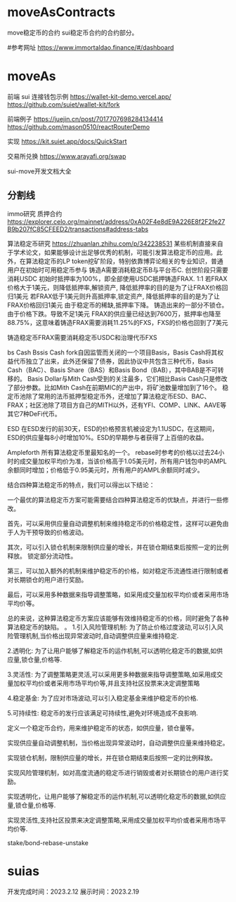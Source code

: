 # moveAsContracts
move稳定币的合约
sui稳定币合约的合约部分。

#参考网址
https://www.immortaldao.finance/#/dashboard


# moveAs
前端
sui 连接钱包示例
https://wallet-kit-demo.vercel.app/
https://github.com/suiet/wallet-kit/fork


前端例子
https://juejin.cn/post/7017707698284134414
https://github.com/mason0510/reactRouterDemo

实现
https://kit.suiet.app/docs/QuickStart


交易所兑换
https://www.arayafi.org/swap



sui-move开发文档大全


分割线
----------------------------------------------------------------------------------------------------------------------------

immo研究
质押合约
https://explorer.celo.org/mainnet/address/0xA02F4e8dE9A226E8f2F2fe27B9b207fC85CFEED2/transactions#address-tabs



算法稳定币研究
https://zhuanlan.zhihu.com/p/342238531
某些机制直接来自于学术论文，如果能够设计出足够优秀的机制，可能引发算法稳定币的应用。此外，在算法稳定币的LP token挖矿阶段，特别依靠博弈论相关的专业知识，普通用户在初始时可用稳定币参与
铸造A需要消耗稳定币B与平台币C. 创世阶段只需要消耗USDC
初始时抵押率为100%，即全部使用USDC抵押铸造FRAX. 1:1
若FRAX价格大于1美元，则降低抵押率,解锁资产, 降低抵押率的目的是为了让FRAX价格回归1美元
若FRAX低于1美元则升高抵押率,锁定资产, 降低抵押率的目的是为了让FRAX价格回归1美元
由于稳定币的稀缺,抵押率下降。 铸造出来的一部分不锁仓。
由于价格下跌。导致不足1美元
FRAX的供应量已经达到7600万，抵押率也降至88.75%，这意味着铸造FRAX需要消耗11.25%的FXS，FXS的价格也回到了7美元

铸造稳定币FRAX需要消耗稳定币USDC和治理代币FXS


bs Cash
Bssis Cash fork自因监管而关闭的一个项目Basis，Basis Cash将其权益代币独立了出来，此外还保留了债券，因此协议中共包含三种代币，Basis Cash（BAC）、Basis Share（BAS）和Basis Bond（BAB），其中BAB是不可转移的。
Basis Dollar与Mith Cash受到的关注最多，它们相比Basis Cash只是修改了部分参数。比如Mith Cash在前期MIC的产出中，将矿池数量增加到了16个。
稳定币池除了常用的法币抵押型稳定币外，还增加了算法稳定币ESD、BAC、FRAX；社区池除了项目方自己的MITH以外，还有YFI、COMP、LINK、AAVE等其它7种DeFi代币。


ESD
在ESD发行的前30天，ESD的价格预言机被设定为1.1USDC，在这期间，ESD的供应量每8小时增加10%。ESD的早期参与者获得了上百倍的收益。

Ampleforth
所有算法稳定币里最知名的一个。
rebase时参考的价格以过去24小时的成交量加权平均价为准，当该价格高于1.05美元时，所有用户钱包中的AMPL余额同时增加；价格低于0.95美元时，所有用户的AMPL余额同时减少。


结合四种算法稳定币的特点，我们可以得出以下结论：

一个最优的算法稳定币方案可能需要结合四种算法稳定币的优缺点，并进行一些修改。

首先，可以采用供应量自动调整机制来维持稳定币的价格稳定性，这样可以避免由于人为干预导致的价格波动。

其次，可以引入锁仓机制来限制供应量的增长，并在锁仓期结束后按照一定的比例释放。
锁定部分流动性。

第三，可以加入额外的机制来维护稳定币的价格，如对稳定币流通性进行限制或者对长期锁仓的用户进行奖励。

最后，可以采用多种数据来指导调整策略，如采用成交量加权平均价或者采用市场平均价等。

总的来说，这种算法稳定币方案应该能够有效维持稳定币的价格，同时避免了各种算法稳定币的缺陷。
。
1.引入风险管理机制: 为了防止价格过度波动,可以引入风险管理机制,当价格出现异常波动时,自动调整供应量来维持稳定.

2.透明化: 为了让用户能够了解稳定币的运作机制,可以透明化稳定币的数据,如供应量,锁仓量,价格等.

3.灵活性: 为了调整策略更灵活,可以采用更多种数据来指导调整策略,如采用成交量加权平均价或者采用市场平均价等,并且支持社区投票来决定调整策略

4.稳定基金: 为了应对市场波动,可以引入稳定基金来维护稳定币的价格.

5.可持续性: 稳定币的发行应该满足可持续性,避免对环境造成不良影响.


定义一个稳定币合约，用来维护稳定币的状态，如供应量，锁仓量等。

实现供应量自动调整机制，当价格出现异常波动时，自动调整供应量来维持稳定。

实现锁仓机制，限制供应量的增长，并在锁仓期结束后按照一定的比例释放。

实现风险管理机制，如对高度流通的稳定币进行销毁或者对长期锁仓的用户进行奖励。

实现透明化，让用户能够了解稳定币的运作机制,可以透明化稳定币的数据,如供应量,锁仓量,价格等.

实现灵活性,支持社区投票来决定调整策略,采用成交量加权平均价或者采用市场平均价等.


stake/bond-rebase-unstake


# suias
开发完成时间：2023.2.12
展示时间：2023.2.19
